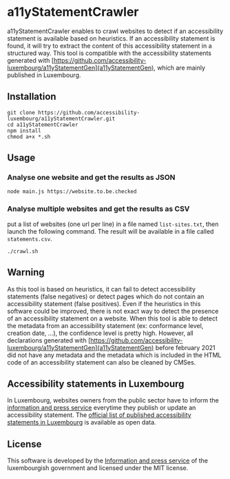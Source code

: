 # a11yStatementCrawler

a11yStatementCrawler enables to crawl websites to detect if an accessibility statement is available based on heuristics. If an accessibility statement is found, it will try to extract the content of this accessibility statement in a structured way. This tool is compatible with the accessibility statements generated with [https://github.com/accessibility-luxembourg/a11yStatementGen](a11yStatementGen), which are mainly published in Luxembourg.


## Installation
```
git clone https://github.com/accessibility-luxembourg/a11yStatementCrawler.git
cd a11yStatementCrawler
npm install
chmod a+x *.sh
```

## Usage

### Analyse one website and get the results as JSON
```
node main.js https://website.to.be.checked
```

### Analyse multiple websites and get the results as CSV
put a list of websites (one url per line) in a file named `list-sites.txt`, then launch the following command. The result will be available in a file called `statements.csv`.
```
./crawl.sh
```

## Warning

As this tool is based on heuristics, it can fail to detect accessibility statements (false negatives) or detect pages which do not contain an accessibility statement (false positives). Even if the heuristics in this software could be improved, there is not exact way to detect the presence of an accessibility statement on a website. 
When this tool is able to detect the metadata from an accessibility statement (ex: conformance level, creation date, ...), the confidence level is pretty high. However, all declarations generated with [https://github.com/accessibility-luxembourg/a11yStatementGen](a11yStatementGen) before february 2021 did not have any metadata and the metadata which is included in the HTML code of an accessibility statement can also be cleaned by CMSes.

## Accessibility statements in Luxembourg
In Luxembourg, websites owners from the public sector have to inform the [information and press service](https://sip.gouvernement.lu) everytime they publish or update an accessibility statement. The [official list of published accessibility statements in Luxembourg](https://data.public.lu/fr/datasets/declarations-daccessibilite/) is available as open data. 

## License

This software is developed by the [Information and press service](https://sip.gouvernement.lu/en.html) of the luxembourgish government and licensed under the MIT license.
